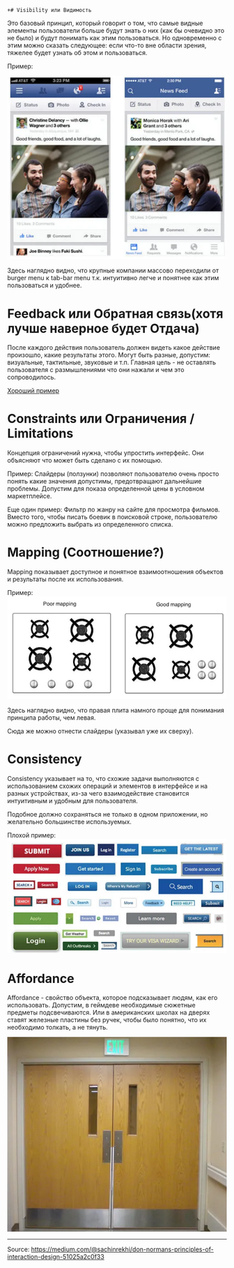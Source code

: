 	+# Visibility или Видимость

Это базовый принцип, который говорит о том, что самые видные элементы пользователи больше будут знать о них (как бы очевидно это не было) и будут понимать как этим пользоваться. Но одновременно с этим можно сказать следующее: если что-то вне области зрения, тяжелее будет узнать об этом и пользоваться. 

Пример: 

![Random site](https://raw.githubusercontent.com/DanisSharafiev/MLCourse/refs/heads/main/Images/randomsiteexample.png)

Здесь наглядно видно, что крупные компании массово переходили от burger menu к tab-bar menu т.к. интуитивно легче и понятнее как этим пользоваться и удобнее.

# Feedback или Обратная связь(хотя лучше наверное будет Отдача)

После каждого действия пользователь должен видеть какое действие произошло, какие результаты этого. Могут быть разные, допустим: визуальные, тактильные, звуковые и т.п. Главная цель - не оставлять пользователя с размышлениями что они нажали и чем это сопроводилось.

[Хороший пример](https://www.youtube.com/watch?v=Q8TXgCzxEnw&embeds_widget_referrer=https%3A%2F%2Fmedium.com%2F&embeds_referring_euri=https%3A%2F%2Fcdn.embedly.com%2F&embeds_referring_origin=https%3A%2F%2Fcdn.embedly.com&source_ve_path=OTY3MTQ)

# Constraints или Ограничения / Limitations

Концепция ограничений нужна, чтобы упростить интерфейс. Они объясняют что может быть сделано с их помощью.

Пример:
Слайдеры (ползунки) позволяют пользователю очень просто понять какие значения допустимы, предотвращают дальнейшие проблемы. Допустим для показа определенной цены в условном маркетплейсе.

Еще один пример:
Фильтр по жанру на сайте для просмотра фильмов. Вместо того, чтобы писать боевик в поисковой строке, пользователю можно предложить выбрать из определенного списка.

# Mapping (Соотношение?)

Mapping показывает доступное и понятное взаимоотношения объектов и результаты после их использования.

Пример:
![Stove tops](https://raw.githubusercontent.com/DanisSharafiev/MLCourse/refs/heads/main/Images/stovetops.png)

Здесь наглядно видно, что правая плита намного проще для понимания принципа работы, чем левая.

Сюда же можно отнести слайдеры (указывал уже их сверху).

# Consistency

Consistency указывает на то, что схожие задачи выполняются с использованием схожих операций и элементов в интерфейсе и на разных устройствах, из-за чего взаимодействие становится интуитивным и удобным для пользователя.

Подобное должно сохраняться не только в одном приложении, но желательно большинстве используемых.

Плохой пример:
![Bad example](https://raw.githubusercontent.com/DanisSharafiev/MLCourse/refs/heads/main/Images/poorcons.png)

# Affordance

Affordance - свойство объекта, которое подсказывает людям, как его использовать. Допустим, в геймдеве необходимые сюжетные предметы подсвечиваются. Или в американских школах на дверях ставят железные пластины без ручек, чтобы было понятно, что их необходимо толкать, а не тянуть.

![School doors](https://raw.githubusercontent.com/DanisSharafiev/MLCourse/refs/heads/main/Images/doors.png)

---
Source:
https://medium.com/@sachinrekhi/don-normans-principles-of-interaction-design-51025a2c0f33